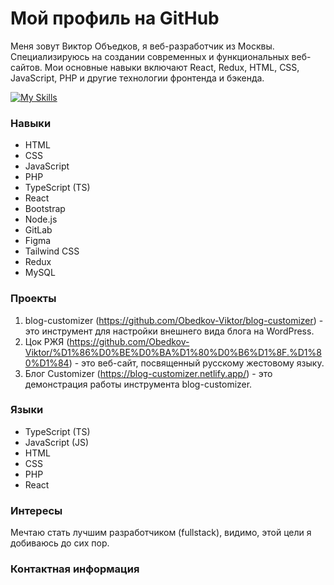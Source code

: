 # Мой профиль на GitHub

Меня зовут Виктор Объедков, я веб-разработчик из Москвы. Специализируюсь на создании современных и функциональных веб-сайтов. Мои основные навыки включают React, Redux, HTML, CSS, JavaScript, PHP и другие технологии фронтенда и бэкенда.

[![My Skills](https://skillicons.dev/icons?i=js,html,css,wasm)](https://skillicons.dev)

### Навыки

- HTML
- CSS
- JavaScript
- PHP
- TypeScript (TS)
- React
- Bootstrap
- Node.js
- GitLab
- Figma
- Tailwind CSS
- Redux
- MySQL

### Проекты

1. blog-customizer (https://github.com/Obedkov-Viktor/blog-customizer) - это инструмент для настройки внешнего вида блога на WordPress.
2. Цок РЖЯ (https://github.com/Obedkov-Viktor/%D1%86%D0%BE%D0%BA%D1%80%D0%B6%D1%8F.%D1%80%D1%84) - это веб-сайт, посвященный русскому жестовому языку.
3. Блог Customizer (https://blog-customizer.netlify.app/) - это демонстрация работы инструмента blog-customizer.

### Языки

- TypeScript (TS)
- JavaScript (JS)
- HTML
- CSS
- PHP
- React

### Интересы

Мечтаю стать лучшим разработчиком (fullstack), видимо, этой цели я добиваюсь до сих пор.

### Контактная информация
